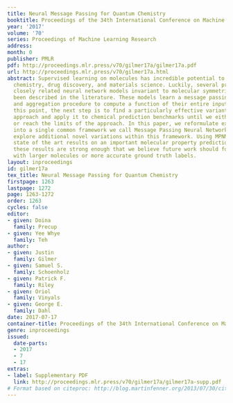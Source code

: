 ```yaml
---
title: Neural Message Passing for Quantum Chemistry
booktitle: Proceedings of the 34th International Conference on Machine Learning
year: '2017'
volume: '70'
series: Proceedings of Machine Learning Research
address: 
month: 0
publisher: PMLR
pdf: http://proceedings.mlr.press/v70/gilmer17a/gilmer17a.pdf
url: http://proceedings.mlr.press/v70/gilmer17a.html
abstract: Supervised learning on molecules has incredible potential to be useful in
  chemistry, drug discovery, and materials science. Luckily, several promising and
  closely related neural network models invariant to molecular symmetries have already
  been described in the literature. These models learn a message passing algorithm
  and aggregation procedure to compute a function of their entire input graph. At
  this point, the next step is to find a particularly effective variant of this general
  approach and apply it to chemical prediction benchmarks until we either solve them
  or reach the limits of the approach. In this paper, we reformulate existing models
  into a single common framework we call Message Passing Neural Networks (MPNNs) and
  explore additional novel variations within this framework. Using MPNNs we demonstrate
  state of the art results on an important molecular property prediction benchmark;
  these results are strong enough that we believe future work should focus on datasets
  with larger molecules or more accurate ground truth labels.
layout: inproceedings
id: gilmer17a
tex_title: Neural Message Passing for Quantum Chemistry
firstpage: 1263
lastpage: 1272
page: 1263-1272
order: 1263
cycles: false
editor:
- given: Doina
  family: Precup
- given: Yee Whye
  family: Teh
author:
- given: Justin
  family: Gilmer
- given: Samuel S.
  family: Schoenholz
- given: Patrick F.
  family: Riley
- given: Oriol
  family: Vinyals
- given: George E.
  family: Dahl
date: 2017-07-17
container-title: Proceedings of the 34th International Conference on Machine Learning
genre: inproceedings
issued:
  date-parts:
  - 2017
  - 7
  - 17
extras:
- label: Supplementary PDF
  link: http://proceedings.mlr.press/v70/gilmer17a/gilmer17a-supp.pdf
# Format based on citeproc: http://blog.martinfenner.org/2013/07/30/citeproc-yaml-for-bibliographies/
---
```

